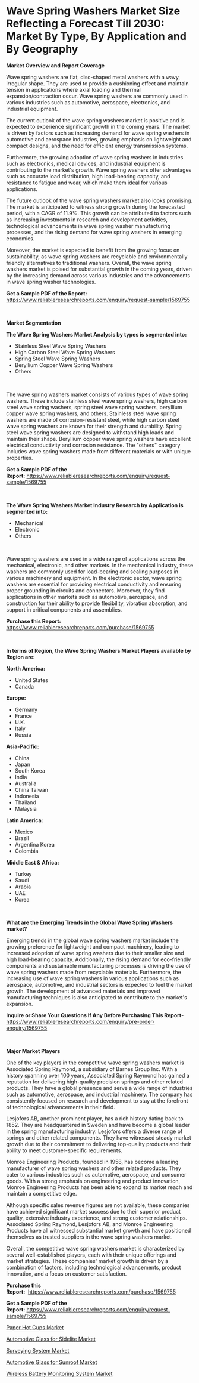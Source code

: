 <p><h1>Wave Spring Washers Market Size Reflecting a Forecast Till 2030: Market By Type, By Application and By Geography</h1></p><p><strong>Market Overview and Report Coverage</strong></p>
<p><p>Wave spring washers are flat, disc-shaped metal washers with a wavy, irregular shape. They are used to provide a cushioning effect and maintain tension in applications where axial loading and thermal expansion/contraction occur. Wave spring washers are commonly used in various industries such as automotive, aerospace, electronics, and industrial equipment.</p><p>The current outlook of the wave spring washers market is positive and is expected to experience significant growth in the coming years. The market is driven by factors such as increasing demand for wave spring washers in automotive and aerospace industries, growing emphasis on lightweight and compact designs, and the need for efficient energy transmission systems.</p><p>Furthermore, the growing adoption of wave spring washers in industries such as electronics, medical devices, and industrial equipment is contributing to the market's growth. Wave spring washers offer advantages such as accurate load distribution, high load-bearing capacity, and resistance to fatigue and wear, which make them ideal for various applications.</p><p>The future outlook of the wave spring washers market also looks promising. The market is anticipated to witness strong growth during the forecasted period, with a CAGR of 11.9%. This growth can be attributed to factors such as increasing investments in research and development activities, technological advancements in wave spring washer manufacturing processes, and the rising demand for wave spring washers in emerging economies.</p><p>Moreover, the market is expected to benefit from the growing focus on sustainability, as wave spring washers are recyclable and environmentally friendly alternatives to traditional washers. Overall, the wave spring washers market is poised for substantial growth in the coming years, driven by the increasing demand across various industries and the advancements in wave spring washer technologies.</p></p>
<p><strong>Get a Sample PDF of the Report:</strong> <a href="https://www.reliableresearchreports.com/enquiry/request-sample/1569755">https://www.reliableresearchreports.com/enquiry/request-sample/1569755</a></p>
<p>&nbsp;</p>
<p><strong>Market Segmentation</strong></p>
<p><strong>The Wave Spring Washers Market Analysis by types is segmented into:</strong></p>
<p><ul><li>Stainless Steel Wave Spring Washers</li><li>High Carbon Steel Wave Spring Washers</li><li>Spring Steel Wave Spring Washers</li><li>Beryllium Copper Wave Spring Washers</li><li>Others</li></ul></p>
<p>&nbsp;</p>
<p><p>The wave spring washers market consists of various types of wave spring washers. These include stainless steel wave spring washers, high carbon steel wave spring washers, spring steel wave spring washers, beryllium copper wave spring washers, and others. Stainless steel wave spring washers are made of corrosion-resistant steel, while high carbon steel wave spring washers are known for their strength and durability. Spring steel wave spring washers are designed to withstand high loads and maintain their shape. Beryllium copper wave spring washers have excellent electrical conductivity and corrosion resistance. The "others" category includes wave spring washers made from different materials or with unique properties.</p></p>
<p><strong>Get a Sample PDF of the Report:</strong>&nbsp;<a href="https://www.reliableresearchreports.com/enquiry/request-sample/1569755">https://www.reliableresearchreports.com/enquiry/request-sample/1569755</a></p>
<p>&nbsp;</p>
<p><strong>The Wave Spring Washers Market Industry Research by Application is segmented into:</strong></p>
<p><ul><li>Mechanical</li><li>Electronic</li><li>Others</li></ul></p>
<p>&nbsp;</p>
<p><p>Wave spring washers are used in a wide range of applications across the mechanical, electronic, and other markets. In the mechanical industry, these washers are commonly used for load-bearing and sealing purposes in various machinery and equipment. In the electronic sector, wave spring washers are essential for providing electrical conductivity and ensuring proper grounding in circuits and connectors. Moreover, they find applications in other markets such as automotive, aerospace, and construction for their ability to provide flexibility, vibration absorption, and support in critical components and assemblies.</p></p>
<p><strong>Purchase this Report:</strong>&nbsp; <a href="https://www.reliableresearchreports.com/purchase/1569755">https://www.reliableresearchreports.com/purchase/1569755</a></p>
<p>&nbsp;</p>
<p><strong>In terms of Region, the Wave Spring Washers Market Players available by Region are:</strong></p>
<p>
    <p> <strong> North America: </strong>
        <ul>
            <li>United States</li>
            <li>Canada</li>
        </ul>
        </p> 
    <p> <strong> Europe: </strong>
        <ul>
            <li>Germany</li>
            <li>France</li>
            <li>U.K.</li>
            <li>Italy</li>
            <li>Russia</li>
        </ul>
        </p> 
    <p> <strong> Asia-Pacific: </strong>
        <ul>
            <li>China</li>
            <li>Japan</li>
            <li>South Korea</li>
            <li>India</li>
            <li>Australia</li>
            <li>China Taiwan</li>
            <li>Indonesia</li>
            <li>Thailand</li>
            <li>Malaysia</li>
        </ul>
        </p> 
    <p> <strong> Latin America: </strong>
        <ul>
            <li>Mexico</li>
            <li>Brazil</li>
            <li>Argentina Korea</li>
            <li>Colombia</li>
        </ul>
        </p> 
    <p> <strong> Middle East & Africa: </strong>
        <ul>
            <li>Turkey</li>
            <li>Saudi</li>
            <li>Arabia</li>
            <li>UAE</li>
            <li>Korea</li>
        </ul>
    </p>
    </p>
<p>&nbsp;</p>
<p><strong>What are the Emerging Trends in the Global Wave Spring Washers market?</strong></p>
<p><p>Emerging trends in the global wave spring washers market include the growing preference for lightweight and compact machinery, leading to increased adoption of wave spring washers due to their smaller size and high load-bearing capacity. Additionally, the rising demand for eco-friendly components and sustainable manufacturing processes is driving the use of wave spring washers made from recyclable materials. Furthermore, the increasing use of wave spring washers in various applications such as aerospace, automotive, and industrial sectors is expected to fuel the market growth. The development of advanced materials and improved manufacturing techniques is also anticipated to contribute to the market's expansion.</p></p>
<p><strong>Inquire or Share Your Questions If Any Before Purchasing This Report</strong>- <a href="https://www.reliableresearchreports.com/enquiry/pre-order-enquiry/1569755">https://www.reliableresearchreports.com/enquiry/pre-order-enquiry/1569755</a></p>
<p>&nbsp;</p>
<p><strong>Major Market Players</strong></p>
<p><p>One of the key players in the competitive wave spring washers market is Associated Spring Raymond, a subsidiary of Barnes Group Inc. With a history spanning over 100 years, Associated Spring Raymond has gained a reputation for delivering high-quality precision springs and other related products. They have a global presence and serve a wide range of industries such as automotive, aerospace, and industrial machinery. The company has consistently focused on research and development to stay at the forefront of technological advancements in their field.</p><p>Lesjofors AB, another prominent player, has a rich history dating back to 1852. They are headquartered in Sweden and have become a global leader in the spring manufacturing industry. Lesjofors offers a diverse range of springs and other related components. They have witnessed steady market growth due to their commitment to delivering top-quality products and their ability to meet customer-specific requirements.</p><p>Monroe Engineering Products, founded in 1958, has become a leading manufacturer of wave spring washers and other related products. They cater to various industries such as automotive, aerospace, and consumer goods. With a strong emphasis on engineering and product innovation, Monroe Engineering Products has been able to expand its market reach and maintain a competitive edge.</p><p>Although specific sales revenue figures are not available, these companies have achieved significant market success due to their superior product quality, extensive industry experience, and strong customer relationships. Associated Spring Raymond, Lesjofors AB, and Monroe Engineering Products have all witnessed substantial market growth and have positioned themselves as trusted suppliers in the wave spring washers market.</p><p>Overall, the competitive wave spring washers market is characterized by several well-established players, each with their unique offerings and market strategies. These companies' market growth is driven by a combination of factors, including technological advancements, product innovation, and a focus on customer satisfaction.</p></p>
<p><strong>Purchase this Report:</strong>&nbsp;&nbsp;<a href="https://www.reliableresearchreports.com/purchase/1569755">https://www.reliableresearchreports.com/purchase/1569755</a></p>
<p></p>
<p><strong>Get a Sample PDF of the Report:</strong>&nbsp;<a href="https://www.reliableresearchreports.com/enquiry/request-sample/1569755">https://www.reliableresearchreports.com/enquiry/request-sample/1569755</a></p>
<p><p><a href="https://www.linkedin.com/pulse/paper-hot-cups-market-challenges-opportunities-growth-drivers/">Paper Hot Cups Market</a></p><p><a href="https://medium.com/@clock.fund.arm/automotive-glass-for-sidelite-market-size-cagr-trends-2024-2030-ed0fe989cbdd">Automotive Glass for Sidelite Market</a></p><p><a href="https://github.com/NorbertYates/Market-Research-Report-List-2/blob/main/surveying-system-market.md">Surveying System Market</a></p><p><a href="https://medium.com/@wound.key.cure/automotive-glass-for-sunroof-market-research-report-its-history-and-forecast-2023-to-2030-396cf24d1e71">Automotive Glass for Sunroof Market</a></p><p><a href="https://www.linkedin.com/pulse/wireless-battery-monitoring-system-market-share-amp-new/">Wireless Battery Monitoring System Market</a></p></p>